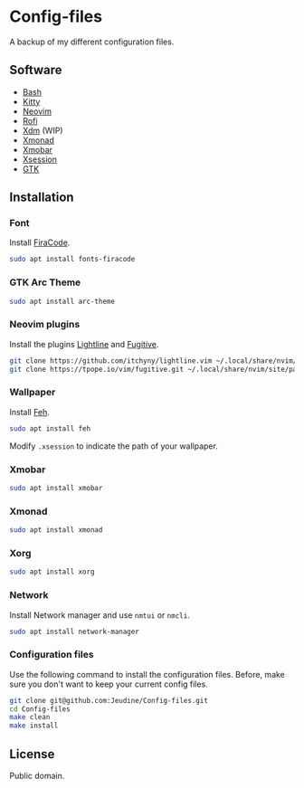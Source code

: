 # Config-files
A backup of my different configuration files.

## Software

- [Bash](https://www.gnu.org/software/bash/)
- [Kitty](https://sw.kovidgoyal.net/kitty/)
- [Neovim](https://neovim.io/)
- [Rofi](https://github.com/davatorium/rofi)
- [Xdm](https://www.x.org/releases/X11R7.6/doc/man/man1/xdm.1.xhtml) (WIP)
- [Xmonad](https://xmonad.org/)
- [Xmobar](https://xmobar.org/)
- [Xsession](https://wiki.debian.org/Xsession)
- [GTK](https://www.gtk.org/)

## Installation

### Font
Install [FiraCode](https://github.com/tonsky/FiraCode).
```bash
sudo apt install fonts-firacode
```

### GTK Arc Theme
```bash
sudo apt install arc-theme
```

### Neovim plugins
Install the plugins [Lightline](https://github.com/itchyny/lightline.vim) and [Fugitive](https://github.com/tpope/vim-fugitive).
```bash
git clone https://github.com/itchyny/lightline.vim ~/.local/share/nvim/site/pack/lightline/start/lightline
git clone https://tpope.io/vim/fugitive.git ~/.local/share/nvim/site/pack/tpope/start/fugitive/
```

### Wallpaper
Install [Feh](https://feh.finalrewind.org/).
```bash
sudo apt install feh
```
Modify `.xsession` to indicate the path of your wallpaper.

### Xmobar
```bash
sudo apt install xmobar
```

### Xmonad
```bash
sudo apt install xmonad
```

### Xorg
```bash
sudo apt install xorg
```

### Network
Install Network manager and use `nmtui` or `nmcli`.
```bash
sudo apt install network-manager
```

### Configuration files
Use the following command to install the configuration files. Before, make sure you don't want to keep your current config files.
```bash
git clone git@github.com:Jeudine/Config-files.git
cd Config-files
make clean
make install
```
## License
Public domain.
